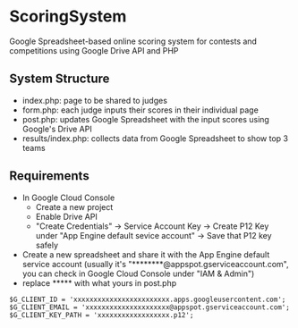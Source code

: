 # ScoringSystem
Google Spreadsheet-based online scoring system for contests and competitions using Google Drive API and PHP

## System Structure
* index.php: page to be shared to judges
* form.php: each judge inputs their scores in their individual page
* post.php: updates Google Spreadsheet with the input scores using Google's Drive API
* results/index.php: collects data from Google Spreadsheet to show top 3 teams

## Requirements
* In Google Cloud Console
	* Create a new project
	* Enable Drive API
	* "Create Credentials" ->  Service Account Key -> Create P12 Key under "App Engine default sevice account" -> Save that P12 key safely
* Create a new spreadsheet and share it with the App Engine default service account (usually it's "********@appspot.gserviceaccount.com", you can check in Google Cloud Console under "IAM & Admin")
* replace ***** with what yours in post.php
```
$G_CLIENT_ID = 'xxxxxxxxxxxxxxxxxxxxxxxx.apps.googleusercontent.com';
$G_CLIENT_EMAIL = 'xxxxxxxxxxxxxxxxxxxxx@appspot.gserviceaccount.com';
$G_CLIENT_KEY_PATH = 'xxxxxxxxxxxxxxxxxx.p12';
```
